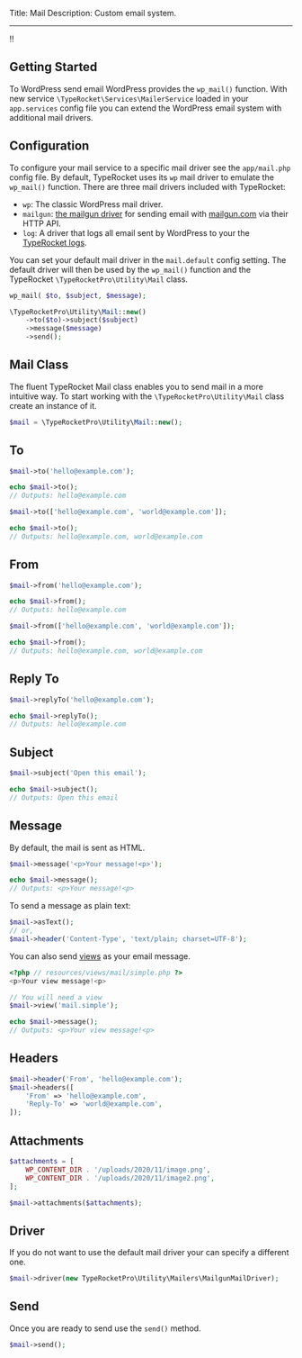 Title: Mail
Description: Custom email system.

---

!!

## Getting Started

To WordPress send email WordPress provides the `wp_mail()` function. With new service `\TypeRocket\Services\MailerService` loaded in your `app.services` config file you can extend the WordPress email system with additional mail drivers.

## Configuration

To configure your mail service to a specific mail driver see the `app/mail.php` config file. By default, TypeRocket uses its `wp` mail driver to emulate the `wp_mail()` function. There are three mail drivers included with TypeRocket:

- `wp`: The classic WordPress mail driver.
- `mailgun`: [the mailgun driver](/docs/v5/mail-mailgun/) for sending email with [mailgun.com](https://www.mailgun.com/) via their HTTP API.
- `log`: A driver that logs all email sent by WordPress to your the [TypeRocket logs](/docs/v5/log/).

You can set your default mail driver in the `mail.default` config setting. The default driver will then be used by the `wp_mail()` function and the TypeRocket `\TypeRocketPro\Utility\Mail` class.

```php
wp_mail( $to, $subject, $message);

\TypeRocketPro\Utility\Mail::new()
    ->to($to)->subject($subject)
    ->message($message)
    ->send();
```

## Mail Class

The fluent TypeRocket Mail class enables you to send mail in a more intuitive way. To start working with the `\TypeRocketPro\Utility\Mail` class create an instance of it.

```php
$mail = \TypeRocketPro\Utility\Mail::new();
```

## To

```php
$mail->to('hello@example.com');

echo $mail->to();
// Outputs: hello@example.com

$mail->to(['hello@example.com', 'world@example.com']);

echo $mail->to();
// Outputs: hello@example.com, world@example.com
```

## From

```php
$mail->from('hello@example.com');

echo $mail->from();
// Outputs: hello@example.com

$mail->from(['hello@example.com', 'world@example.com']);

echo $mail->from();
// Outputs: hello@example.com, world@example.com
```

## Reply To

```php
$mail->replyTo('hello@example.com');

echo $mail->replyTo();
// Outputs: hello@example.com
```

## Subject

```php
$mail->subject('Open this email');

echo $mail->subject();
// Outputs: Open this email
```

## Message

By default, the mail is sent as HTML.

```php
$mail->message('<p>Your message!<p>');

echo $mail->message();
// Outputs: <p>Your message!<p>
```

To send a message as plain text:

```php
$mail->asText();
// or,
$mail->header('Content-Type', 'text/plain; charset=UTF-8');
```

You can also send [views](/docs/v5/views/) as your email message.

```php
<?php // resources/views/mail/simple.php ?>
<p>Your view message!<p>
```

```php
// You will need a view
$mail->view('mail.simple');

echo $mail->message();
// Outputs: <p>Your view message!<p>
```

## Headers

```php
$mail->header('From', 'hello@example.com');
$mail->headers([
    'From' => 'hello@example.com',
    'Reply-To' => 'world@example.com',
]);
```

## Attachments

```php
$attachments = [
    WP_CONTENT_DIR . '/uploads/2020/11/image.png',
    WP_CONTENT_DIR . '/uploads/2020/11/image2.png',
];

$mail->attachments($attachments);
```

## Driver

If you do not want to use the default mail driver your can specify a different one.

```php
$mail->driver(new TypeRocketPro\Utility\Mailers\MailgunMailDriver);
```

## Send

Once you are ready to send use the `send()` method.

```php
$mail->send();
```